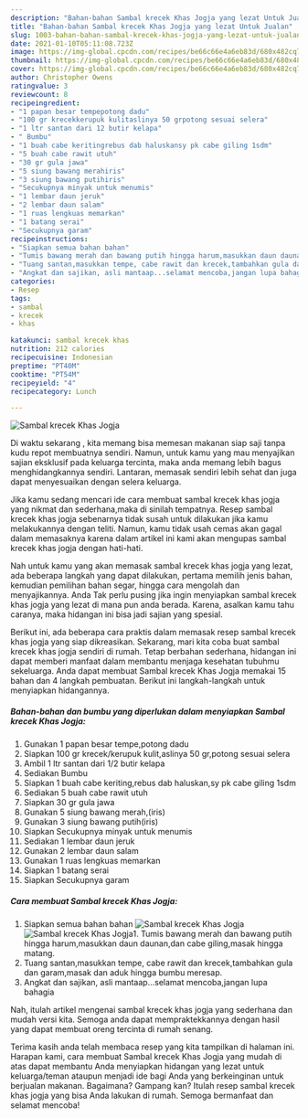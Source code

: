 ```yaml
---
description: "Bahan-bahan Sambal krecek Khas Jogja yang lezat Untuk Jualan"
title: "Bahan-bahan Sambal krecek Khas Jogja yang lezat Untuk Jualan"
slug: 1003-bahan-bahan-sambal-krecek-khas-jogja-yang-lezat-untuk-jualan
date: 2021-01-10T05:11:08.723Z
image: https://img-global.cpcdn.com/recipes/be66c66e4a6eb83d/680x482cq70/sambal-krecek-khas-jogja-foto-resep-utama.jpg
thumbnail: https://img-global.cpcdn.com/recipes/be66c66e4a6eb83d/680x482cq70/sambal-krecek-khas-jogja-foto-resep-utama.jpg
cover: https://img-global.cpcdn.com/recipes/be66c66e4a6eb83d/680x482cq70/sambal-krecek-khas-jogja-foto-resep-utama.jpg
author: Christopher Owens
ratingvalue: 3
reviewcount: 8
recipeingredient:
- "1 papan besar tempepotong dadu"
- "100 gr krecekkerupuk kulitaslinya 50 grpotong sesuai selera"
- "1 ltr santan dari 12 butir kelapa"
- " Bumbu"
- "1 buah cabe keritingrebus dab haluskansy pk cabe giling 1sdm"
- "5 buah cabe rawit utuh"
- "30 gr gula jawa"
- "5 siung bawang merahiris"
- "3 siung bawang putihiris"
- "Secukupnya minyak untuk menumis"
- "1 lembar daun jeruk"
- "2 lembar daun salam"
- "1 ruas lengkuas memarkan"
- "1 batang serai"
- "Secukupnya garam"
recipeinstructions:
- "Siapkan semua bahan bahan"
- "Tumis bawang merah dan bawang putih hingga harum,masukkan daun daunan,dan cabe giling,masak hingga matang."
- "Tuang santan,masukkan tempe, cabe rawit dan krecek,tambahkan gula dan garam,masak dan aduk hingga bumbu meresap."
- "Angkat dan sajikan, asli mantaap...selamat mencoba,jangan lupa bahagia"
categories:
- Resep
tags:
- sambal
- krecek
- khas

katakunci: sambal krecek khas 
nutrition: 212 calories
recipecuisine: Indonesian
preptime: "PT40M"
cooktime: "PT54M"
recipeyield: "4"
recipecategory: Lunch

---
```



![Sambal krecek Khas Jogja](https://img-global.cpcdn.com/recipes/be66c66e4a6eb83d/680x482cq70/sambal-krecek-khas-jogja-foto-resep-utama.jpg)

Di waktu  sekarang , kita memang bisa memesan makanan siap saji tanpa kudu repot membuatnya sendiri. Namun, untuk kamu yang mau menyajikan sajian eksklusif pada keluarga tercinta, maka anda memang lebih bagus menghidangkannya sendiri. Lantaran, memasak sendiri lebih sehat dan juga dapat menyesuaikan dengan selera keluarga.

Jika kamu sedang mencari ide cara membuat sambal krecek khas jogja yang nikmat dan sederhana,maka di sinilah tempatnya. Resep sambal krecek khas jogja  sebenarnya tidak susah untuk dilakukan jika kamu melakukannya dengan teliti. Namun, kamu tidak usah cemas akan gagal dalam memasaknya 
karena dalam artikel ini kami akan mengupas sambal krecek khas jogja dengan hati-hati.  



Nah untuk kamu yang akan memasak sambal krecek khas jogja yang lezat, ada beberapa langkah yang dapat dilakukan, pertama memilih jenis bahan, kemudian pemilihan bahan segar, hingga cara mengolah dan menyajikannya. Anda Tak perlu pusing jika ingin menyiapkan sambal krecek khas jogja yang lezat di mana pun anda berada. Karena, asalkan kamu  tahu caranya, maka hidangan ini bisa jadi sajian yang spesial.

Berikut ini, ada beberapa cara praktis  dalam memasak resep sambal krecek khas jogja yang siap dikreasikan. Sekarang, mari kita coba buat sambal krecek khas jogja sendiri di rumah. Tetap berbahan sederhana, hidangan ini dapat memberi manfaat dalam membantu menjaga kesehatan tubuhmu sekeluarga. Anda dapat membuat Sambal krecek Khas Jogja memakai 15 bahan dan 4 langkah pembuatan. Berikut ini langkah-langkah untuk menyiapkan hidangannya.

<!--inarticleads1-->

##### Bahan-bahan dan bumbu yang diperlukan dalam menyiapkan Sambal krecek Khas Jogja:

1. Gunakan 1 papan besar tempe,potong dadu
1. Siapkan 100 gr krecek/kerupuk kulit,aslinya 50 gr,potong sesuai selera
1. Ambil 1 ltr santan dari 1/2 butir kelapa
1. Sediakan  Bumbu
1. Siapkan 1 buah cabe keriting,rebus dab haluskan,sy pk cabe giling 1sdm
1. Sediakan 5 buah cabe rawit utuh
1. Siapkan 30 gr gula jawa
1. Gunakan 5 siung bawang merah,(iris)
1. Gunakan 3 siung bawang putih(iris)
1. Siapkan Secukupnya minyak untuk menumis
1. Sediakan 1 lembar daun jeruk
1. Gunakan 2 lembar daun salam
1. Gunakan 1 ruas lengkuas memarkan
1. Siapkan 1 batang serai
1. Siapkan Secukupnya garam




<!--inarticleads2-->

##### Cara membuat Sambal krecek Khas Jogja:

1. Siapkan semua bahan bahan
<img src="https://img-global.cpcdn.com/steps/97b62bd8832f4b4c/160x128cq70/sambal-krecek-khas-jogja-langkah-memasak-1-foto.jpg" alt="Sambal krecek Khas Jogja"><img src="https://img-global.cpcdn.com/steps/a129230625e7229c/160x128cq70/sambal-krecek-khas-jogja-langkah-memasak-1-foto.jpg" alt="Sambal krecek Khas Jogja">1. Tumis bawang merah dan bawang putih hingga harum,masukkan daun daunan,dan cabe giling,masak hingga matang.
1. Tuang santan,masukkan tempe, cabe rawit dan krecek,tambahkan gula dan garam,masak dan aduk hingga bumbu meresap.
1. Angkat dan sajikan, asli mantaap...selamat mencoba,jangan lupa bahagia




Nah, itulah artikel mengenai  sambal krecek khas jogja  yang sederhana dan mudah versi kita. Semoga anda dapat mempraktekkannya dengan hasil yang dapat membuat oreng tercinta di rumah senang. 

Terima kasih anda telah membaca resep yang kita tampilkan di halaman ini. Harapan kami, cara membuat  Sambal krecek Khas Jogja yang mudah di atas dapat membantu Anda menyiapkan hidangan yang lezat untuk keluarga/teman ataupun menjadi ide bagi Anda yang berkeinginan untuk berjualan makanan. Bagaimana? Gampang kan? Itulah resep sambal krecek khas jogja yang bisa Anda lakukan di rumah. Semoga bermanfaat dan selamat mencoba!


